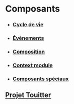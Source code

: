 # Composants

- ### [Cycle de vie](./3-1_lifecycle.md)
- ### [Évènements](./3-2_events.md)
- ### [Composition](./3-3_slots.md)
- ### [Context module](./3-4_context_module.md)
- ### [Composants spéciaux](./3-5_special_components.md)

## [Projet Touitter](../projet.md)
